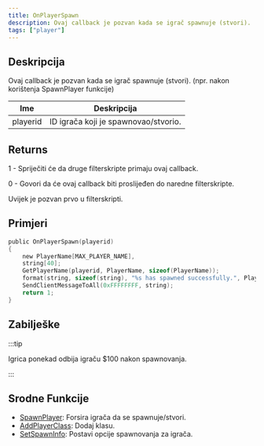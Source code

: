 ```yaml
---
title: OnPlayerSpawn
description: Ovaj callback je pozvan kada se igrač spawnuje (stvori).
tags: ["player"]
---
```


## Deskripcija

Ovaj callback je pozvan kada se igrač spawnuje (stvori). (npr. nakon korištenja SpawnPlayer funkcije)

| Ime      | Deskripcija                          |
| -------- | ------------------------------------ |
| playerid | ID igrača koji je spawnovao/stvorio. |

## Returns

1 - Spriječiti će da druge filterskripte primaju ovaj callback.

0 - Govori da će ovaj callback biti proslijeđen do naredne filterskripte.

Uvijek je pozvan prvo u filterskripti.

## Primjeri

```c
public OnPlayerSpawn(playerid)
{
    new PlayerName[MAX_PLAYER_NAME],
    string[40];
    GetPlayerName(playerid, PlayerName, sizeof(PlayerName));
    format(string, sizeof(string), "%s has spawned successfully.", PlayerName);
    SendClientMessageToAll(0xFFFFFFFF, string);
    return 1;
}
```

## Zabilješke

:::tip

Igrica ponekad odbija igraču \$100 nakon spawnovanja.

:::

## Srodne Funkcije

- [SpawnPlayer](../functions/SpawnPlayer.md): Forsira igrača da se spawnuje/stvori.
- [AddPlayerClass](../functions/AddPlayerClass.md): Dodaj klasu.
- [SetSpawnInfo](../functions/SetSpawnInfo.md): Postavi opcije spawnovanja za igrača.
